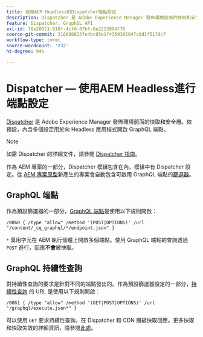 ```yaml
---
title: 使用AEM Headless的Dispatcher端點設定
description: Dispatcher 是 Adobe Experience Manager 發佈環境前面的快取和安全層。多個設定用於向 Headless 應用程式開啟 GraphQL 端點。
feature: Dispatcher, GraphQL API
exl-id: 78a20021-910f-4cf0-87bf-6e2223994f76
source-git-commit: 316680823fe4bc85e1f4359305047c0d1f517dc7
workflow-type: tm+mt
source-wordcount: '232'
ht-degree: 94%

---
```



# Dispatcher — 使用AEM Headless進行端點設定

[Dispatcher](https://experienceleague.adobe.com/docs/experience-manager-dispatcher/using/dispatcher.html?lang=zh-Hant) 是 Adobe Experience Manager 發佈環境前面的快取和安全層。依預設，內含多個設定用於向 Headless 應用程式開啟 GraphQL 端點。

>[!NOTE]
>
>如需 Dispatcher 的詳細文件，請參閱 [Dispatcher 指南](https://experienceleague.adobe.com/docs/experience-manager-dispatcher/using/dispatcher.html?lang=zh-Hant)。

作為 AEM 專案的一部分，Dispatcher 模組包含在內，模組中有 Dispatcher 設定。從 [AEM 專案原型](https://github.com/adobe/aem-project-archetype)新產生的專案會自動包含可啟用 GraphQL 端點的[篩選器](https://experienceleague.adobe.com/docs/experience-manager-dispatcher/using/configuring/dispatcher-configuration.html?#defining-a-filter)。

## GraphQL 端點

作為預設篩選器的一部分，[GraphQL 端點](/help/headless/graphql-api/graphql-endpoint.md)是使用以下規則開啟：

```
/0060 { /type "allow" /method '(POST|OPTIONS)' /url "/content/_cq_graphql/*/endpoint.json" }
```

`*` 萬用字元在 AEM 執行個體上開啟多個端點。使用 GraphQL 端點的查詢透過 `POST` 進行，回應&#x200B;**不會**&#x200B;被快取。

## GraphQL 持續性查詢

對持續性查詢的要求是針對不同的端點發出的。作為預設篩選器設定的一部分，[持續性查詢](/help/headless/graphql-api/persisted-queries.md) 的 URL 是使用以下規則開啟：

```
/0061 { /type "allow" /method '(GET|POST|OPTIONS)' /url "/graphql/execute.json*" }
```

可以使用 `GET` 要求持續性查詢，在 Dispatcher 和 CDN 層級快取回應。更多快取和快取失效的詳細資訊，請參閱[此處](/help/implementing/dispatcher/caching.md)。
